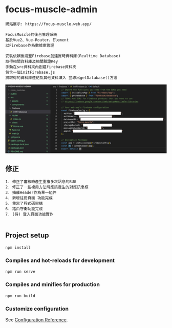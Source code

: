 # focus-muscle-admin
```
網站展示: https://focus-muscle.web.app/

FocusMuscle的後台管理系統
基於Vue2、Vue-Router、Element
以Firebase作為數據庫管理

安裝依賴後請至Firebase創建實時資料庫(Realtime Database)
取得相關資料庫及相關驗證Key
手動在src資料夾內創建firebase資料夾
包含一個initFirebase.js
將取得的資料庫連結及其他資料填入 並導出getDatabase()方法
```
![image](https://github.com/oz841119/focus-muscle-admin/blob/main/ReadmeImage/key.jpg)

## 修正
```
1. 修正了審核時產生重複多次訊息的BUG
2. 修正了一些複用方法時應該產生的對應訊息框
3. 抽離Header作為單一組件
4. 新增註冊頁面 功能完成
5. 重寫了程式碼架構
6. 路由守衛功能完成
7. (待) 登入頁面功能實作


```
## Project setup
```
npm install
```

### Compiles and hot-reloads for development
```
npm run serve
```

### Compiles and minifies for production
```
npm run build
```

### Customize configuration
See [Configuration Reference](https://cli.vuejs.org/config/).
